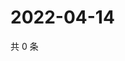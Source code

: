 # 2022-04-14

共 0 条

<!-- BEGIN WEIBO -->
<!-- 最后更新时间 Thu Apr 14 2022 07:15:17 GMT+0800 (China Standard Time) -->

<!-- END WEIBO -->
